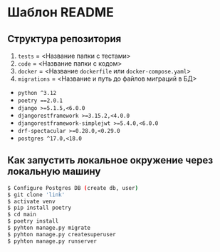 # Шаблон README
## Структура репозитория
1. `tests` = <Название папки с тестами>
2. `code` = <Название папки с кодом>
3. `docker` = <Название `dockerfile` или `docker-compose.yaml`>
4. `migrations` = <Название и путь до файлов миграций в БД>

- `python ^3.12`
- `poetry ==2.0.1`
- `django >=5.1.5,<6.0.0`
- `djangorestframework >=3.15.2,<4.0.0`
- `djangorestframework-simplejwt >=5.4.0,<6.0.0`
- `drf-spectacular >=0.28.0,<0.29.0`
- `postgres ^17.0,<18.0`

## Как запустить локальное окружение через локальную машину
```sh
$ Configure Postgres DB (create db, user)
$ git clone 'link'
$ activate venv
$ pip install poetry
$ cd main
$ poetry install
$ pyhton manage.py migrate
$ pyhton manage.py createsuperuser
$ pyhton manage.py runserver
```